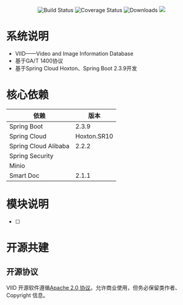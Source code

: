 <p align="center">
 <img src="https://img.shields.io/badge/VIID-1.0-inactive.svg" alt="Build Status">
 <img src="https://img.shields.io/badge/Spring%20Cloud-Hoxton.SR10-blue.svg" alt="Coverage Status">
 <img src="https://img.shields.io/badge/Spring%20Boot-2.3.9-blue.svg" alt="Downloads">
 <img src="https://img.shields.io/github/license/dev-heqian/VIID"/>
</p>

# 系统说明

- VIID——Video and Image Information Database
- 基于GA/T 1400协议
- 基于Spring Cloud Hoxton、Spring Boot 2.3.9开发



# 核心依赖

| 依赖                 | 版本        |
| -------------------- | ----------- |
| Spring Boot          | 2.3.9       |
| Spring Cloud         | Hoxton.SR10 |
| Spring Cloud Alibaba | 2.2.2       |
| Spring Security      |             |
| Minio                |             |
| Smart Doc            | 2.1.1       |



# 模块说明



- [ ] 

# 开源共建

## 开源协议

VIID 开源软件遵循[Apache 2.0 协议](https://www.apache.org/licenses/LICENSE-2.0.html)。允许商业使用，但务必保留类作者、Copyright 信息。
